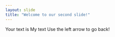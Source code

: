 ```yaml
---
layout: slide
title: "Welcome to our second slide!"
---
```

Your text is My text
Use the left arrow to go back!

